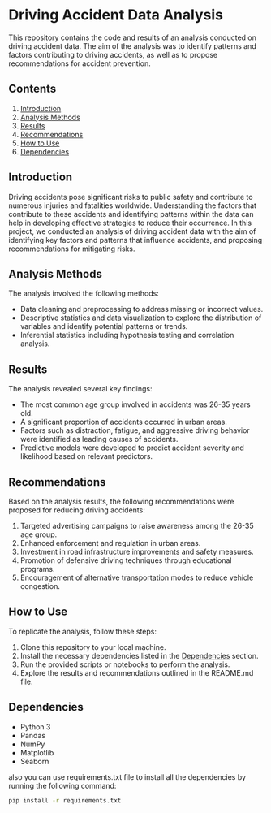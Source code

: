 # Driving Accident Data Analysis

This repository contains the code and results of an analysis conducted on driving accident data. The aim of the analysis was to identify patterns and factors contributing to driving accidents, as well as to propose recommendations for accident prevention.

## Contents
1. [Introduction](#introduction)
2. [Analysis Methods](#analysis-methods)
3. [Results](#results)
4. [Recommendations](#recommendations)
5. [How to Use](#how-to-use)
6. [Dependencies](#dependencies)

## Introduction
Driving accidents pose significant risks to public safety and contribute to numerous injuries and fatalities worldwide. Understanding the factors that contribute to these accidents and identifying patterns within the data can help in developing effective strategies to reduce their occurrence. In this project, we conducted an analysis of driving accident data with the aim of identifying key factors and patterns that influence accidents, and proposing recommendations for mitigating risks.

## Analysis Methods
The analysis involved the following methods:
- Data cleaning and preprocessing to address missing or incorrect values.
- Descriptive statistics and data visualization to explore the distribution of variables and identify potential patterns or trends.
- Inferential statistics including hypothesis testing and correlation analysis.

## Results
The analysis revealed several key findings:
- The most common age group involved in accidents was 26-35 years old.
- A significant proportion of accidents occurred in urban areas.
- Factors such as distraction, fatigue, and aggressive driving behavior were identified as leading causes of accidents.
- Predictive models were developed to predict accident severity and likelihood based on relevant predictors.

## Recommendations
Based on the analysis results, the following recommendations were proposed for reducing driving accidents:
1. Targeted advertising campaigns to raise awareness among the 26-35 age group.
2. Enhanced enforcement and regulation in urban areas.
3. Investment in road infrastructure improvements and safety measures.
4. Promotion of defensive driving techniques through educational programs.
5. Encouragement of alternative transportation modes to reduce vehicle congestion.

## How to Use
To replicate the analysis, follow these steps:
1. Clone this repository to your local machine.
2. Install the necessary dependencies listed in the [Dependencies](#dependencies) section.
3. Run the provided scripts or notebooks to perform the analysis.
4. Explore the results and recommendations outlined in the README.md file.

## Dependencies
- Python 3
- Pandas
- NumPy
- Matplotlib
- Seaborn

also you can use requirements.txt file to install all the dependencies by running the following command:
```bash
pip install -r requirements.txt
```